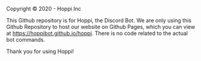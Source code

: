 Copyright © 2020 - Hoppi Inc 


This Github repository is for Hoppi, the Discord Bot. 
We are only using this Github Repository to host our website on Github Pages, which you can view at https://hoppibot.github.io/hoppi.
There is no code related to the actual bot commands.

Thank you for using Hoppi!
